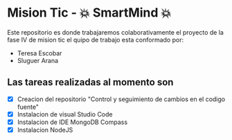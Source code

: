 # Mision Tic - :collision: SmartMind :collision:
Este repositorio es donde trabajaremos colaborativamente el proyecto de la fase IV de mision tic
el quipo de trabajo esta conformado por:
* Teresa Escobar 
* Sluguer Arana 
## Las tareas realizadas al momento son 
- [x] Creacion del repositorio "Control y seguimiento de cambios en el codigo fuente"
- [X] Instalacion de visual Studio Code  
- [x] Instalacion de IDE MongoDB Compass
- [X] Instalacion NodeJS 
